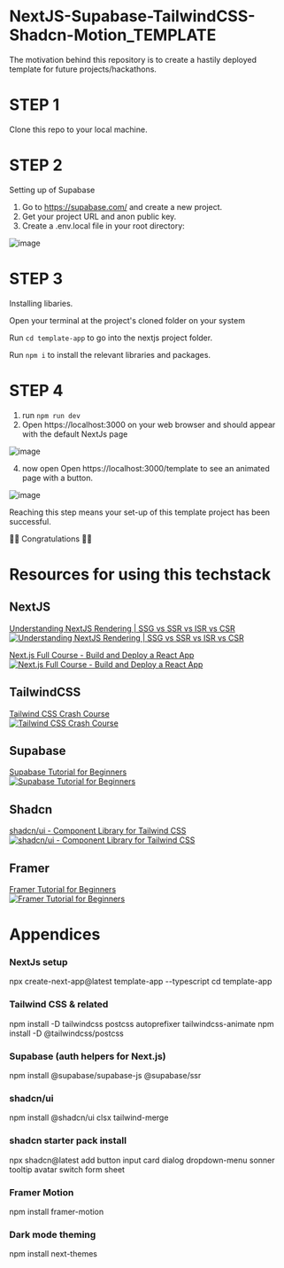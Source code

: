 # NextJS-Supabase-TailwindCSS-Shadcn-Motion_TEMPLATE
The motivation behind this repository is to create a hastily deployed template for future projects/hackathons. 

# STEP 1
Clone this repo to your local machine.

# STEP 2
Setting up of Supabase
1. Go to https://supabase.com/ and create a new project.
2. Get your project URL and anon public key.
3. Create a .env.local file in your root directory:

![image](https://github.com/user-attachments/assets/18bf7448-7d9f-43a4-a87b-b587452f1cee)


# STEP 3
Installing libaries.

Open your terminal at the project's cloned folder on your system

Run `cd template-app` to go into the nextjs project folder.

Run `npm i` to install the relevant libraries and packages.


# STEP 4
1. run `npm run dev`
2. Open https://localhost:3000 on your web browser and should appear with the default NextJs page

![image](https://github.com/user-attachments/assets/54d141b9-b764-43ec-ba96-2fcc90211a95)

4. now open Open https://localhost:3000/template to see an animated page with a button.

![image](https://github.com/user-attachments/assets/e7413a79-f07e-4ef4-95b8-8108f0f199fb)


Reaching this step means your set-up of this template project has been successful. 

🎉🥳 Congratulations 🎉🥳




# Resources for using this techstack

## NextJS
[Understanding NextJS Rendering | SSG vs SSR vs ISR vs CSR](https://youtu.be/wPTyluxgPQU?si=EqId6E-ezj6wNmYS)  
[![Understanding NextJS Rendering | SSG vs SSR vs ISR vs CSR](https://img.youtube.com/vi/wPTyluxgPQU/hqdefault.jpg)](https://youtu.be/wPTyluxgPQU?si=EqId6E-ezj6wNmYS)

[Next.js Full Course - Build and Deploy a React App](https://youtu.be/gSSsZReIFRk?si=CbGOaycJQF7Mi2ak)  
[![Next.js Full Course - Build and Deploy a React App](https://img.youtube.com/vi/gSSsZReIFRk/hqdefault.jpg)](https://youtu.be/gSSsZReIFRk?si=CbGOaycJQF7Mi2ak)

## TailwindCSS
[Tailwind CSS Crash Course](https://youtu.be/mr15Xzb1Ook?si=P5wCIoFTw9gBMtVU)  
[![Tailwind CSS Crash Course](https://img.youtube.com/vi/mr15Xzb1Ook/hqdefault.jpg)](https://youtu.be/mr15Xzb1Ook?si=P5wCIoFTw9gBMtVU)

## Supabase
[Supabase Tutorial for Beginners](https://www.youtube.com/watch?v=Gz9bvYybaws&ab_channel=NetNinja)  
[![Supabase Tutorial for Beginners](https://img.youtube.com/vi/Gz9bvYybaws/hqdefault.jpg)](https://www.youtube.com/watch?v=Gz9bvYybaws&ab_channel=NetNinja)

## Shadcn
[shadcn/ui - Component Library for Tailwind CSS](https://youtu.be/3tIpgRwKWEs?si=8kCxuzz6IDXxlZ9A&t=210)  
[![shadcn/ui - Component Library for Tailwind CSS](https://img.youtube.com/vi/3tIpgRwKWEs/hqdefault.jpg)](https://youtu.be/3tIpgRwKWEs?si=8kCxuzz6IDXxlZ9A&t=210)

## Framer 
[Framer Tutorial for Beginners](https://youtu.be/31y7-k3ZG0g?si=T4wKIszPjPbrwIcQ&t=170)  
[![Framer Tutorial for Beginners](https://img.youtube.com/vi/31y7-k3ZG0g/hqdefault.jpg)](https://youtu.be/31y7-k3ZG0g?si=T4wKIszPjPbrwIcQ&t=170)



# Appendices

### NextJs setup
npx create-next-app@latest template-app --typescript
cd template-app

### Tailwind CSS & related
npm install -D tailwindcss postcss autoprefixer tailwindcss-animate
npm install -D @tailwindcss/postcss

### Supabase (auth helpers for Next.js)
npm install @supabase/supabase-js @supabase/ssr

### shadcn/ui
npm install @shadcn/ui clsx tailwind-merge

### shadcn starter pack install
npx shadcn@latest add button input card dialog dropdown-menu sonner tooltip avatar switch form sheet

### Framer Motion
npm install framer-motion

### Dark mode theming
npm install next-themes
